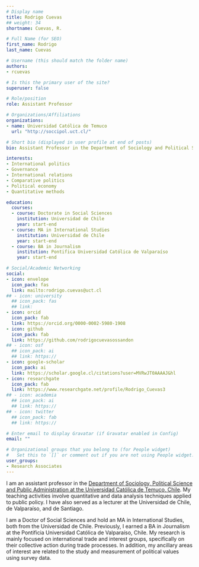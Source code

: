 ```yaml
---
# Display name
title: Rodrigo Cuevas
## weight: 34
shortname: Cuevas, R.

# Full Name (for SEO)
first_name: Rodrigo
last_name: Cuevas

# Username (this should match the folder name)
authors:
- rcuevas

# Is this the primary user of the site?
superuser: false

# Role/position
role: Assistant Professor

# Organizations/Affiliations
organizations:
- name: Universidad Católica de Temuco
  url: "http://soccipol.uct.cl/"

# Short bio (displayed in user profile at end of posts)
bio: Assistant Professor in the Department of Sociology and Political Science at the Universidad Católica de Temuco, Chile. Research Associate in Training Data Lab, Chile.

interests:
- International politics
- Governance
- International relations
- Comparative politics
- Political economy
- Quantitative methods

education:
  courses:
  - course: Doctorate in Social Sciences
    institution: Universidad de Chile
    year: start-end
  - course: MA in International Studies
    institution: Universidad de Chile
    year: start-end
  - course: BA in Journalism
    institution: Pontifica Universidad Católica de Valparaíso
    year: start-end

# Social/Academic Networking
social:
- icon: envelope
  icon_pack: fas
  link: mailto:rodrigo.cuevas@uct.cl
## - icon: university
  ## icon_pack: fas
  ## link: 
- icon: orcid
  icon_pack: fab
  link: https://orcid.org/0000-0002-5980-1908
- icon: github
  icon_pack: fab
  link: https://github.com/rodrigocuevasossandon
## - icon: osf
  ## icon_pack: ai
  ## link: https://
- icon: google-scholar
  icon_pack: ai
  link: https://scholar.google.cl/citations?user=MVRwJT0AAAAJ&hl
- icon: researchgate
  icon_pack: fab
  link: https://www.researchgate.net/profile/Rodrigo_Cuevas3
## - icon: academia
  ## icon_pack: ai
  ## link: https://
## - icon: twitter
  ## icon_pack: fab
  ## link: https://

# Enter email to display Gravatar (if Gravatar enabled in Config)
email: ""

# Organizational groups that you belong to (for People widget)
#   Set this to `[]` or comment out if you are not using People widget.
user_groups:
- Research Associates
---
```


I am an assistant professor in the [Department of Sociology, Political Science and Public Administration at the Universidad Católica de Temuco, Chile](https://soccipol.uct.cl/). My teaching activities involve quantitative and data analysis techniques applied to public policy. I have also served as a lecturer at the Universidad de Chile, de Valparaíso, and de Santiago.

I am a Doctor of Social Sciences and hold an MA in International Studies, both from the Universidad de Chile. Previously, I earned a BA in Journalism at the Pontificia Universidad Católica de Valparaíso, Chile. My research is mainly focused on international trade and interest groups, specifically on their collective action during trade processes. In addition, my ancillary areas of interest are related to the study and measurement of political values using survey data.